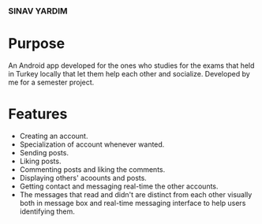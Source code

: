 ### **SINAV YARDIM**

# Purpose

An Android app developed for the ones who studies for the exams that held in Turkey locally that let them help each other and socialize. Developed by me for a semester project.

# Features

- Creating an account.
- Specialization of account whenever wanted.
- Sending posts.
- Liking posts.
- Commenting posts and liking the comments.
- Displaying others' acoounts and posts.
- Getting contact and messaging real-time the other accounts.
- The messages that read and didn't are distinct from each other visually both in message box and real-time messaging interface to help users identifying them.
